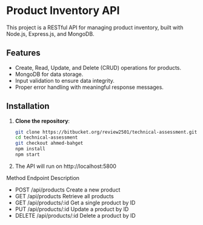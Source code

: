 # Product Inventory API

This project is a RESTful API for managing product inventory, built with Node.js, Express.js, and MongoDB.

## Features
- Create, Read, Update, and Delete (CRUD) operations for products.
- MongoDB for data storage.
- Input validation to ensure data integrity.
- Proper error handling with meaningful response messages.

## Installation

1. **Clone the repository**:
   ```sh
   git clone https://bitbucket.org/review2501/technical-assessment.git
   cd technical-assessment
   git checkout ahmed-bahget
   npm install
   npm start
2. The API will run on http://localhost:5800

Method	Endpoint	Description
- POST	/api/products	Create a new product
- GET	/api/products	Retrieve all products
- GET	/api/products/:id	Get a single product by ID
- PUT	/api/products/:id	Update a product by ID
- DELETE	/api/products/:id	Delete a product by ID
